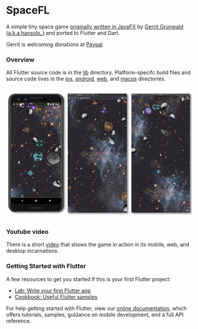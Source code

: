 # SpaceFL
A simple tiny space game [originally written in JavaFX][1] by [Gerrit Grunwald (a.k.a hansolo_)][2]
and ported to Flutter and Dart.

Gerrit is welcoming donations at [Paypal](https://paypal.me/hans0l0)

### Overview
All Flutter source code is in the [lib](lib) directory. Platform-specifc build files and source 
code lives in the [ios](ios), [android](android), [web](web), and [macos](macos) directories.

![Overview](assets/images/spacefl_project.png)

### Youtube video
There is a short [video](https://www.youtube.com/watch?v=fk_6q-qR-Ns) that shows the game in action
in its mobile, web, and desktop incarnations.

### Getting Started with Flutter

A few resources to get you started if this is your first Flutter project:

- [Lab: Write your first Flutter app](https://flutter.dev/docs/get-started/codelab)
- [Cookbook: Useful Flutter samples](https://flutter.dev/docs/cookbook)

For help getting started with Flutter, view our
[online documentation](https://flutter.dev/docs), which offers tutorials,
samples, guidance on mobile development, and a full API reference.

[1]: https://github.com/HanSolo/SpaceFX
[2]: https://github.com/HanSolo
